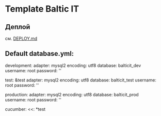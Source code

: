 # Template Baltic IT

## Деплой
см. [DEPLOY.md](DEPLOY.md)

## Default database.yml:
development:
  adapter: mysql2
  encoding: utf8
  database: balticit_dev
  username: root
  password: ''

test: &test
  adapter: mysql2
  encoding: utf8
  database: balticit_test
  username: root
  password: ''

production:
  adapter: mysql2
  encoding: utf8
  database: balticit_prod
  username: root
  password: ''

cucumber:
  <<: *test
